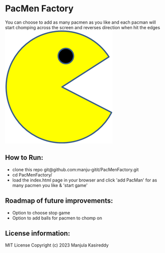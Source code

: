 # PacMen Factory
 <p>You can choose to add as many pacmen as you like and each pacman will start chomping across the screen 
  and reverses direction when hit the edges 
  <img src="./images/PacMan1.png"> 
</p>
<h2>How to Run:</h2>
<ul>
   <li>clone this repo git@github.com:manju-gitit/PacMenFactory.git </li>
   <li>cd PacMenFactory/ </li>
  <li>load the index.html page in your browser and click 'add PacMan' for as many pacmen you like & 'start game'</li>
</ul>  
<h2>Roadmap of future improvements: </h2>
<ul>
  <li>Option to choose stop game</li>
  <li>Option to add balls for pacmen to chomp on</li>
</ul>
<h2>License information:</h2>
 MIT License Copyright (c) 2023 Manjula Kasireddy
